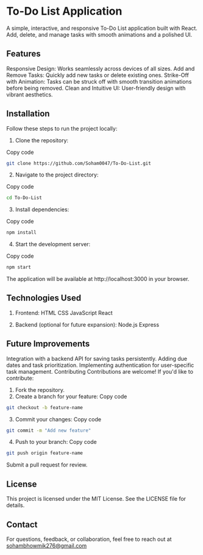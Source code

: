 # To-Do List Application
A simple, interactive, and responsive To-Do List application built with React. Add, delete, and manage tasks with smooth animations and a polished UI.

## Features
Responsive Design: Works seamlessly across devices of all sizes.
Add and Remove Tasks: Quickly add new tasks or delete existing ones.
Strike-Off with Animation: Tasks can be struck off with smooth transition animations before being removed.
Clean and Intuitive UI: User-friendly design with vibrant aesthetics.

## Installation
Follow these steps to run the project locally:

1. Clone the repository:

Copy code
```bash
git clone https://github.com/Soham0047/To-Do-List.git
```
2. Navigate to the project directory:

Copy code
```bash
cd To-Do-List
```

3. Install dependencies:

Copy code
```bash
npm install
```

4. Start the development server:

Copy code
```bash
npm start
```
The application will be available at http://localhost:3000 in your browser.

## Technologies Used
1. Frontend:
HTML
CSS
JavaScript
React

2. Backend (optional for future expansion):
Node.js
Express

## Future Improvements
Integration with a backend API for saving tasks persistently.
Adding due dates and task prioritization.
Implementing authentication for user-specific task management.
Contributing
Contributions are welcome! If you'd like to contribute:

1. Fork the repository.
2. Create a branch for your feature:
Copy code
```bash
git checkout -b feature-name
```
3. Commit your changes:
Copy code
```bash
git commit -m "Add new feature"
```
4. Push to your branch:
Copy code
```bash
git push origin feature-name
```
Submit a pull request for review.

## License
This project is licensed under the MIT License. See the LICENSE file for details.

## Contact
For questions, feedback, or collaboration, feel free to reach out at sohambhowmik276@gmail.com
